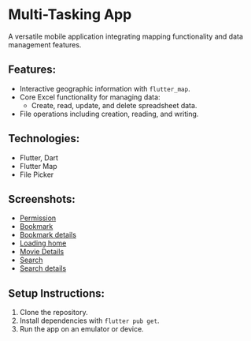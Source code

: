 # Multi-Tasking App

A versatile mobile application integrating mapping functionality and data management features.

## Features:
- Interactive geographic information with `flutter_map`.
- Core Excel functionality for managing data:
  - Create, read, update, and delete spreadsheet data.
- File operations including creation, reading, and writing.

## Technologies:
- Flutter, Dart
- Flutter Map
- File Picker

## Screenshots:
- [Permission](Multi-Tasking%20App/work_task/screenshot/allowPermission.jpg)
- [Bookmark](FilmFav/f11/screenshot/bookmark.jpg)
- [Bookmark details](FilmFav/f11/screenshot/bookmarkdetails.jpg)       
- [Loading home](FilmFav/f11/screenshot/loadingHome.jpg)
- [Movie Details](FilmFav/f11/screenshot/movieDetails.jpg)       
- [Search](FilmFav/f11/screenshot/search.jpg)
- [Search details](FilmFav/f11/screenshot/searchDetails.jpg)


## Setup Instructions:
1. Clone the repository.
2. Install dependencies with `flutter pub get`.
3. Run the app on an emulator or device.


